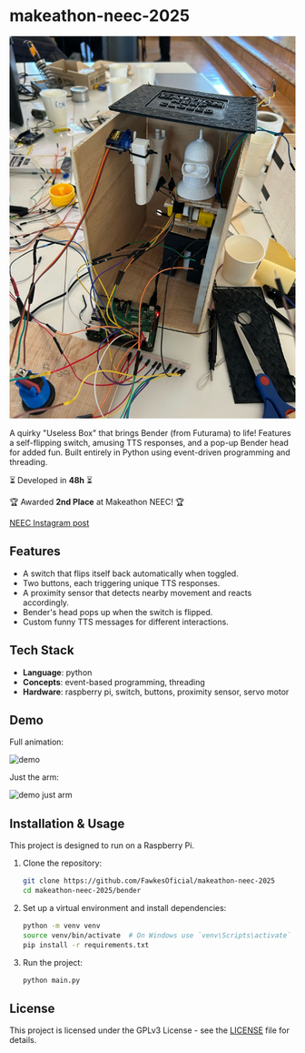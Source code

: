 # makeathon-neec-2025

![showcase](pitch-presentation-images/1.jpg)

A quirky "Useless Box" that brings Bender (from Futurama) to life! Features a self-flipping switch, amusing TTS responses, and a pop-up Bender head for added fun. Built entirely in Python using event-driven programming and threading.

⏳ Developed in **48h** ⏳

🏆 Awarded **2nd Place** at Makeathon NEEC! 🏆

[NEEC Instagram post](https://www.instagram.com/p/DGg1k1StcIy/?img_index=4)

## Features
- A switch that flips itself back automatically when toggled.
- Two buttons, each triggering unique TTS responses.
- A proximity sensor that detects nearby movement and reacts accordingly.
- Bender's head pops up when the switch is flipped.
- Custom funny TTS messages for different interactions.

## Tech Stack
- **Language**: python
- **Concepts**: event-based programming, threading
- **Hardware**: raspberry pi, switch, buttons, proximity sensor, servo motor

## Demo

Full animation:

![demo](demo.gif)

Just the arm:

![demo just arm](demo-just-arm.gif)

## Installation & Usage
This project is designed to run on a Raspberry Pi.
1. Clone the repository:
   ```sh
   git clone https://github.com/FawkesOficial/makeathon-neec-2025
   cd makeathon-neec-2025/bender
   ```
2. Set up a virtual environment and install dependencies:
   ```sh
   python -m venv venv
   source venv/bin/activate  # On Windows use `venv\Scripts\activate`
   pip install -r requirements.txt
   ```
3. Run the project:
   ```sh
   python main.py
   ```

## License
This project is licensed under the GPLv3 License - see the [LICENSE](LICENSE) file for details.
